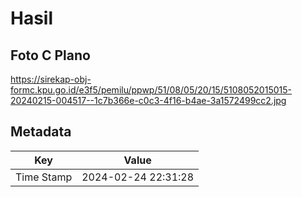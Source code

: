 # Hasil

## Foto C Plano

https://sirekap-obj-formc.kpu.go.id/e3f5/pemilu/ppwp/51/08/05/20/15/5108052015015-20240215-004517--1c7b366e-c0c3-4f16-b4ae-3a1572499cc2.jpg


## Metadata

| Key        | Value               |
| ---------- | ------------------- |
| Time Stamp | 2024-02-24 22:31:28 |



